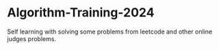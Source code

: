 # Algorithm-Training-2024
Self learning with solving some problems from leetcode and other online judges problems.
